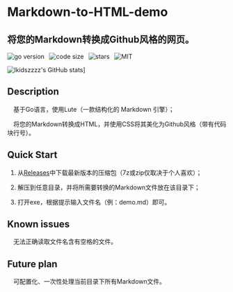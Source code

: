 # Markdown-to-HTML-demo
## 将您的Markdown转换成Github风格的网页。
![go version](https://img.shields.io/github/go-mod/go-version/lkidszzzz/Markdown-to-HTML-demo)&ensp;
![code size](https://img.shields.io/github/languages/code-size/lkidszzzz/Markdown-to-HTML-demo)&ensp;
![stars](https://img.shields.io/github/stars/lkidszzzz/Markdown-to-HTML-demo?style=social)&ensp;
![MIT](https://img.shields.io/github/license/lkidszzzz/Markdown-to-HTML-demo)

![lkidszzzz's GitHub stats](https://github-readme-stats.vercel.app/api?username=lkidszzzz&show_icons=true&theme=dracula)]
## Description
&ensp;&ensp;基于Go语言，使用Lute（一款结构化的 Markdown 引擎）；

&ensp;&ensp;将您的Markdown转换成HTML，并使用CSS将其美化为Github风格（带有代码块行号）。
## Quick Start
1. 从[Releases](https://github.com/lkidszzzz/Markdown-to-HTML-demo/releases/)中下载最新版本的压缩包（7z或zip仅取决于个人喜欢）；

2. 解压到任意目录，并将所需要转换的Markdown文件放在该目录下；

3. 打开exe，根据提示输入文件名（例：demo.md）即可。
## Known issues
&ensp;&ensp;无法正确读取文件名含有空格的文件。
## Future plan
&ensp;&ensp;可配置化、一次性处理当前目录下所有Markdown文件。

